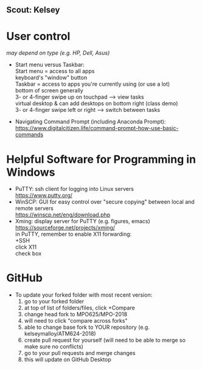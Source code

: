 ## Scout: Kelsey

# User control

*may depend on type (e.g. HP, Dell, Asus)*

* Start menu versus Taskbar:  
Start menu = access to all apps  
keyboard's "window" button  
Taskbar = access to apps you're currently using (or use a lot)  
bottom of screen generally  
3- or 4-finger swipe up on touchpad --> view tasks  
virtual desktop & can add desktops on bottom right (class demo)  
3- or 4-finger swipe left or right --> switch between tasks    
  
* Navigating Command Prompt (including Anaconda Prompt):  
https://www.digitalcitizen.life/command-prompt-how-use-basic-commands  
    
# Helpful Software for Programming in Windows

* PuTTY: ssh client for logging into Linux servers  
  https://www.putty.org/  
* WinSCP: GUI for easy control over "secure copying" between local and remote servers  
  https://winscp.net/eng/download.php  
* Xming: display server for PuTTY (e.g. figures, emacs)  
  https://sourceforge.net/projects/xming/  
  in PuTTY, remember to enable X11 forwarding:  
    +SSH  
    click X11  
    check box  
    
# GitHub

* To update your forked folder with most recent version:  
  1. go to your forked folder  
  2. at top of list of folders/files, click +Compare  
  3. change head fork to MPO625/MPO-2018  
  4. will need to click "compare across forks"  
  5. able to change base fork to YOUR repository (e.g. kelseymalloy/ATM624-2018)  
  6. create pull request for yourself (will need to be able to merge so make sure no conflicts)  
  7. go to your pull requests and merge changes   
  8. this will update on GitHub Desktop  
